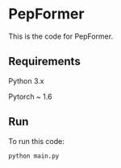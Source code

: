 # PepFormer

This is the code for PepFormer.

## Requirements
Python 3.x

Pytorch ~ 1.6

## Run
To run this code:
```python
python main.py
```

